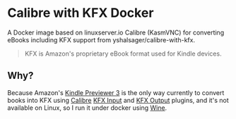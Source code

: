 # Calibre with KFX Docker

A Docker image based on linuxserver.io Calibre (KasmVNC) for converting eBooks including KFX support from yshalsager/calibre-with-kfx.

> KFX is Amazon's proprietary eBook format used for Kindle devices.

## Why?

Because Amazon's [Kindle Previewer 3](https://kdp.amazon.com/en_US/help/topic/G202131170) is the only way currently to convert books into KFX using [Calibre](https://calibre-ebook.com/) [KFX Input](https://www.mobileread.com/forums/showthread.php?t=291290)
and [KFX Output](https://www.mobileread.com/forums/showthread.php?t=272407) plugins, and it's not available on Linux, so I run it under docker using [Wine](https://appdb.winehq.org/objectManager.php?sClass=application&iId=18012).
